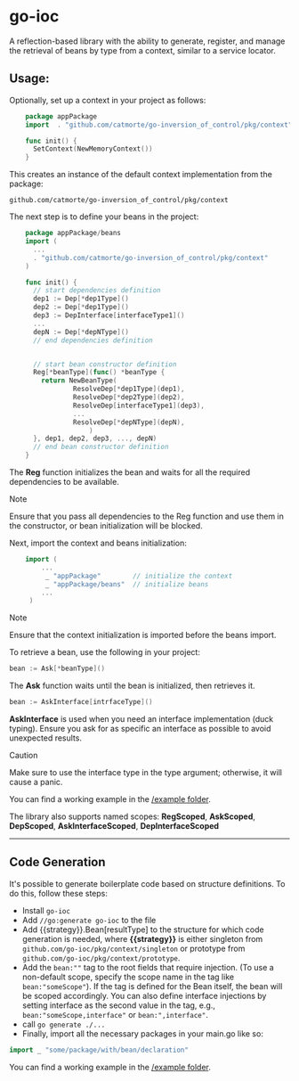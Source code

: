 # go-ioc

A reflection-based library with the ability to generate, register, and manage the retrieval of beans by type from a context, similar to a service locator.

## Usage:

Optionally, set up a context in your project as follows:

```go
    package appPackage
    import 	. "github.com/catmorte/go-inversion_of_control/pkg/context"

    func init() {
      SetContext(NewMemoryContext())
    }
```

This creates an instance of the default context implementation from the package:

    github.com/catmorte/go-inversion_of_control/pkg/context

The next step is to define your beans in the project:

```go
    package appPackage/beans
    import (
      ...
      . "github.com/catmorte/go-inversion_of_control/pkg/context"
    )

    func init() {
      // start dependencies definition
      dep1 := Dep[*dep1Type]()
      dep2 := Dep[*dep1Type]()
      dep3 := DepInterface[interfaceType1]()
      ...
      depN := Dep[*depNType]()
      // end dependencies definition


      // start bean constructor definition
      Reg[*beanType](func() *beanType {
        return NewBeanType(
                ResolveDep[*dep1Type](dep1),
                ResolveDep[*dep2Type](dep2),
                ResolveDep[interfaceType1](dep3),
                ...
                ResolveDep[*depNType](depN),
        			)
      }, dep1, dep2, dep3, ..., depN)
      // end bean constructor definition
    }

```

The **Reg** function initializes the bean and waits for all the required dependencies to be available.

> [!NOTE]  
> Ensure that you pass all dependencies to the Reg function and use them in the constructor, or bean initialization will be blocked.

Next, import the context and beans initialization:

```go
    import (
        ...
         _ "appPackage"        // initialize the context
         _ "appPackage/beans"  // initialize beans
        ...
     )
```

> [!NOTE]  
> Ensure that the context initialization is imported before the beans import.

To retrieve a bean, use the following in your project:

```go
bean := Ask[*beanType]()
```

The **Ask** function waits until the bean is initialized, then retrieves it.

```go
bean := AskInterface[intrfaceType]()
```

**AskInterface** is used when you need an interface implementation (duck typing). Ensure you ask for as specific an interface as possible to avoid unexpected results.

> [!CAUTION]  
> Make sure to use the interface type in the type argument; otherwise, it will cause a panic.

You can find a working example in the [/example folder](https://github.com/catmorte/go-ioc/tree/main/examples).

The library also supports named scopes:
**RegScoped**, **AskScoped**, **DepScoped**, **AskInterfaceScoped**, **DepInterfaceScoped**

---

## Code Generation

It's possible to generate boilerplate code based on structure definitions. To do this, follow these steps:

- Install `go-ioc`
- Add `//go:generate go-ioc` to the file
- Add {{strategy}}.Bean[resultType] to the structure for which code generation is needed, where **{{strategy}}** is either singleton from `github.com/go-ioc/pkg/context/singleton` or prototype from `github.com/go-ioc/pkg/context/prototype`.
- Add the `bean:""` tag to the root fields that require injection. (To use a non-default scope, specify the scope name in the tag like `bean:"someScope"`). If the tag is defined for the Bean itself, the bean will be scoped accordingly. You can also define interface injections by setting interface as the second value in the tag, e.g., `bean:"someScope,interface"` or `bean:",interface"`.
- call `go generate ./...`
- Finally, import all the necessary packages in your main.go like so:

```go
import _ "some/package/with/bean/declaration"
```

You can find a working example in the [/example folder](https://github.com/catmorte/go-ioc/tree/main/examples).
